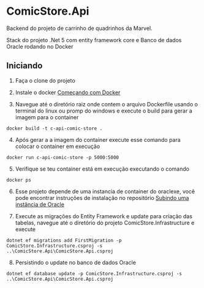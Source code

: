 # ComicStore.Api
Backend do projeto de carrinho de quadrinhos da Marvel.

Stack do projeto
.Net 5 com entity framework core e Banco de dados Oracle rodando no Docker

## Iniciando

1. Faça o clone do projeto

2. Instale o docker 
[Começando com Docker](https://www.docker.com/get-started)

3. Navegue até o diretório raiz onde contem o arquivo Dockerfile usando o terminal do linux ou promp do windows e execute o build para gerar a imagem para o container
```
docker build -t c-api-comic-store .
```
4. Após gerar a a imagem do container execute esse comando para colocar o container em execução
```
docker run c-api-comic-store -p 5000:5000
```
5. Verifique se teu container está em execução executando o comando
```
docker ps
```

6. Esse projeto depende de uma instancia de container do oraclexe, você pode encontrar instruções de instalação no repositório [Subindo uma instância de Oracle](https://github.com/oracle/docker-images/tree/main/OracleDatabase)

7. Execute as migrações do Entity Framework e update para criação das tabelas, navegue até o diretório do projeto ComicStore.Infrastructure e execute
```
dotnet ef migrations add FirstMigration -p ComicStore.Infrastructure.csproj -s ..\ComicStore.Api\ComicStore.Api.csproj
```

8. Persistindo o update no banco de dados Oracle
```
dotnet ef database update -p ComicStore.Infrastructure.csproj -s ..\ComicStore.Api\ComicStore.Api.csproj
```
